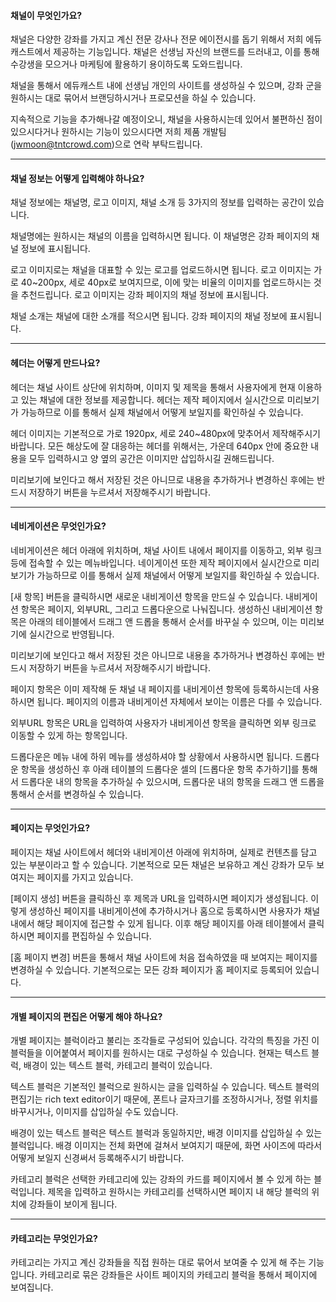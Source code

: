 #### 채널이 무엇인가요?
채널은 다양한 강좌를 가지고 계신 전문 강사나 전문 에이전시를 돕기 위해서 저희 에듀캐스트에서 제공하는 기능입니다.
채널은 선생님 자신의 브랜드를 드러내고, 이를 통해 수강생을 모으거나 마케팅에 활용하기 용이하도록 도와드립니다.

채널을 통해서 에듀캐스트 내에 선생님 개인의 사이트를 생성하실 수 있으며, 
강좌 군을 원하시는 대로 묶어서 브랜딩하시거나 프로모션을 하실 수 있습니다.

지속적으로 기능을 추가해나갈 예정이오니, 채널을 사용하시는데 있어서 불편하신 점이 있으시다거나
원하시는 기능이 있으시다면 저희 제품 개발팀(jwmoon@tntcrowd.com)으로 연락 부탁드립니다.

---

####	채널 정보는 어떻게 입력해야 하나요?
채널 정보에는 채널명, 로고 이미지, 채널 소개 등 3가지의 정보를 입력하는 공간이 있습니다.

채널명에는 원하시는 채널의 이름을 입력하시면 됩니다. 이 채널명은
강좌 페이지의 채널 정보에 표시됩니다.

로고 이미지로는 채널을 대표할 수 있는 로고를 업로드하시면 됩니다.
로고 이미지는 가로 40~200px, 세로 40px로 보여지므로, 이에 맞는 비율의 이미지를 업로드하시는 것을 추천드립니다.
로고 이미지는 강좌 페이지의 채널 정보에 표시됩니다.

채널 소개는 채널에 대한 소개를 적으시면 됩니다.
강좌 페이지의 채널 정보에 표시됩니다.

---

#### 헤더는 어떻게 만드나요?
헤더는 채널 사이트 상단에 위치하며, 이미지 및 제목을 통해서 사용자에게 현재 이용하고 있는 채널에 대한 정보를 제공합니다.
헤더는 제작 페이지에서 실시간으로 미리보기가 가능하므로 이를 통해서 실제 채널에서 어떻게 보일지를 확인하실 수 있습니다.

헤더 이미지는 기본적으로 가로 1920px, 세로 240~480px에 맞추어서 제작해주시기 바랍니다.
모든 해상도에 잘 대응하는 헤더를 위해서는, 가운데 640px 안에 중요한 내용을 모두 입력하시고
양 옆의 공간은 이미지만 삽입하시길 권해드립니다.

미리보기에 보인다고 해서 저장된 것은 아니므로 내용을 추가하거나 변경하신 후에는 반드시 저장하기 버튼을 누르셔서 저장해주시기 바랍니다.

---

#### 네비게이션은 무엇인가요?
네비게이션은 헤더 아래에 위치하며, 채널 사이트 내에서 페이지를 이동하고, 외부 링크 등에 접속할 수 있는 메뉴바입니다.
네이게이션 또한 제작 페이지에서 실시간으로 미리보기가 가능하므로 이를 통해서 실제 채널에서 어떻게 보일지를 확인하실 수 있습니다.

[새 항목] 버튼을 클릭하시면 새로운 내비게이션 항목을 만드실 수 있습니다.
내비게이션 항목은 페이지, 외부URL, 그리고 드롭다운으로 나눠집니다.
생성하신 내비게이션 항목은 아래의 테이블에서 드래그 앤 드롭을 통해서 순서를 바꾸실 수 있으며, 이는 미리보기에 실시간으로 반영됩니다.

미리보기에 보인다고 해서 저장된 것은 아니므로 내용을 추가하거나 변경하신 후에는 반드시 저장하기 버튼을 누르셔서 저장해주시기 바랍니다.

페이지 항목은 이미 제작해 둔 채널 내 페이지를 내비게이션 항목에 등록하시는데 사용하시면 됩니다.
페이지의 이름과 내비게이션 자체에서 보이는 이름은 다를 수 있습니다.

외부URL 항목은 URL을 입력하여 사용자가 내비게이션 항목을 클릭하면 외부 링크로 이동할 수 있게 하는 항목입니다.

드롭다운은 메뉴 내에 하위 메뉴를 생성하셔야 할 상황에서 사용하시면 됩니다.
드롭다운 항목을 생성하신 후 아래 테이블의 드롭다운 셀의 [드롭다운 항목 추가하기]를 통해서 드롭다운 내의 항목을 추가하실 수 있으시며,
드롭다운 내의 항목을 드래그 앤 드롭을 통해서 순서를 변경하실 수 있습니다.

---

#### 페이지는 무엇인가요?
페이지는 채널 사이트에서 헤더와 내비게이션 아래에 위치하며, 실제로 컨텐츠를 담고 있는 부분이라고 할 수 있습니다.
기본적으로 모든 채널은 보유하고 계신 강좌가 모두 보여지는 페이지를 가지고 있습니다.

[페이지 생성] 버튼을 클릭하신 후 제목과 URL을 입력하시면 페이지가 생성됩니다.
이렇게 생성하신 페이지를 내비게이션에 추가하시거나 홈으로 등록하시면 사용자가 채널 내에서 해당 페이지에 접근할 수 있게 됩니다.
이후 해당 페이지를 아래 테이블에서 클릭하시면 페이지를 편집하실 수 있습니다.

[홈 페이지 변경] 버튼을 통해서 채널 사이트에 처음 접속하였을 때 보여지는 페이지를 변경하실 수 있습니다.
기본적으로는 모든 강좌 페이지가 홈 페이지로 등록되어 있습니다.

---

#### 개별 페이지의 편집은 어떻게 해야 하나요?
개별 페이지는 블럭이라고 불리는 조각들로 구성되어 있습니다.
각각의 특징을 가진 이 블럭들을 이어붙여서 페이지를 원하시는 대로 구성하실 수 있습니다.
현재는 텍스트 블럭, 배경이 있는 텍스트 블럭, 카테고리 블럭이 있습니다.

텍스트 블럭은 기본적인 블럭으로 원하시는 글을 입력하실 수 있습니다.
텍스트 블럭의 편집기는 rich text editor이기 때문에, 폰트나 글자크기를 조정하시거나, 정렬 위치를 바꾸시거나, 이미지를 삽입하실 수도 있습니다.

배경이 있는 텍스트 블럭은 텍스트 블럭과 동일하지만, 배경 이미지를 삽입하실 수 있는 블럭입니다.
배경 이미지는 전체 화면에 걸쳐서 보여지기 때문에, 화면 사이즈에 따라서 어떻게 보일지 신경써서 등록해주시기 바랍니다.

카테고리 블럭은 선택한 카테고리에 있는 강좌의 카드를 페이지에서 볼 수 있게 하는 블럭입니다.
제목을 입력하고 원하시는 카테고리를 선택하시면 페이지 내 해당 블럭의 위치에 강좌들이 보이게 됩니다.


---

#### 카테고리는 무엇인가요?
카테고리는 가지고 계신 강좌들을 직접 원하는 대로 묶어서 보여줄 수 있게 해 주는 기능입니다.
카테고리로 묶은 강좌들은 사이트 페이지의 카테고리 블럭을 통해서 페이지에 보여집니다.
